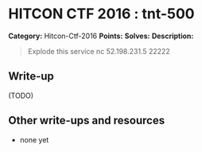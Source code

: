 # HITCON CTF 2016 : tnt-500

**Category:** Hitcon-Ctf-2016
**Points:** 
**Solves:** 
**Description:**

> Explode this service nc 52.198.231.5 22222


## Write-up

(TODO)

## Other write-ups and resources

* none yet
